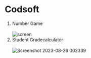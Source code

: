 # Codsoft
1. Number Game<br><br>
![screen ](https://github.com/muskangupta21/Codsoft/assets/142207595/9a21871e-5161-4f8d-b506-38794126ad20)
2. Student Gradecalculator<br><br>
![Screenshot 2023-08-26 002339](https://github.com/muskangupta21/Codsoft/assets/142207595/a6065548-d48a-4d9c-bda9-bf05b43e309b)


